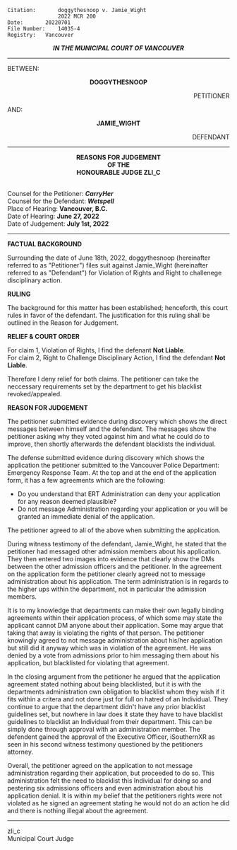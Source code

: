 	Citation:       doggythesnoop v. Jamie_Wight 
                	2022 MCR 200
	Date:		20220701
	File Number:	14035-4
	Registry:	Vancouver

<p align="center"><b><i>IN THE MUNICIPAL COURT OF VANCOUVER</b></i>

---

BETWEEN:
<p align="center"><b>		DOGGYTHESNOOP			</b>
<p align="right">		PETITIONER
<p>				AND:
<p align="center"><b>		JAMIE_WIGHT 			</b>
<p align="right">		DEFENDANT	

---

<p align="center"><b>		
				REASONS FOR JUDGEMENT
<br>				OF THE
<br>				HONOURABLE JUDGE ZLI_C

</b>

<br>				Counsel for the Petitioner: ***CarryHer***
<br>				Counsel for the Defendant: ***Wetspell***
<br>				Place of Hearing: **Vancouver, B.C.**
<br>				Date of Hearing: **June 27, 2022**
<br>				Date of Judgement: **July 1st, 2022**
	
---

**FACTUAL BACKGROUND**
	
Surrounding the date of June 18th, 2022, doggythesnoop (hereinafter referred to as "Petitioner") files suit against Jamie_Wight (hereinafter referred to as "Defendant") for Violation of Rights and Right to challenege disciplinary action.

**RULING**

The background for this matter has been established; henceforth, this court rules in favor of the defendant. The justification for this ruling shall be outlined in the Reason for Judgement.

**RELIEF & COURT ORDER**
	
For claim 1, Violation of Rights, I find the defenant <b>Not Liable</b>. <br>
For claim 2, Right to Challenge Disciplinary Action, I find the defendant <b>Not Liable</b>.
	
Therefore I deny relief for both claims. The petitioner can take the neccessary requirements set by the department to get his blacklist revoked/appealed.

**REASON FOR JUDGEMENT**
	
The petitioner submitted evidence during discovery which shows the direct messages between himself and the defendant. The messages show the petitioner asking why they voted against him and what he could do to improve, then shortly afterwards the defendant blacklists the individual. 
	
The defense submitted evidence during discovery which shows the application the petitioner submitted to the Vancouver Police Department: Emergency Response Team. At the top and at the end of the application form, it has a few agreements which are the following:
- Do you understand that ERT Administration can deny your application for any reason deemed plausible?
- Do not message Administration regarding your application or you will be granted an immediate denial of the application.

The petitioner agreed to all of the above when submitting the application. 
	
During witness testimony of the defendant, Jamie_Wight, he stated that the petitioner had messaged other admission members about his application. They then entered two images into evidence that clearly show the DMs between the other admission officers and the petitioner. In the agreement on the application form the petitioner clearly agreed not to message administration about his application. The term administration is in regards to the higher ups within the department, not in particular the admission members.
	
It is to my knowledge that departments can make their own legally binding agreements within their application process, of which some may state the applicant cannot DM anyone about their application. Some may argue that taking that away is violating the rights of that person. The petitioner knowingly agreed to not message administration about his/her application but still did it anyway which was in violation of the agreement. He was denied by a vote from admissions prior to him messaging them about his application, but blacklisted for violating that agreement. 
	
In the closing argument from the petitioner he argued that the application agreement stated nothing about being blacklisted, but it is with the departments administration own obligation to blacklist whom they wish if it fits within a critera and not done just for full on hatred of an Individual. They continue to argue that the department didn't have any prior blacklist guidelines set, but nowhere in law does it state they have to have blacklist guidelines to blacklist an Individual from their department. This can be simply done through approval with an administration member. The defendent gained the approval of the Executive Officer, iSouthernXR as seen in his second witness testimony questioned by the petitioners attorney.
	
Overall, the petitioner agreed on the application to not message administration regarding their application, but proceeded to do so. This administration felt the need to blacklist this Individual for doing so and pestering six admissions officers and even administration about his application denial. It is within my belief that the petitioners rights were not violated as he signed an agreement stating he would not do an action he did and there is nothing illegal about the agreement.
	
---
	
zli_c <br>
Municipal Court Judge

